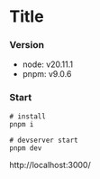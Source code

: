 # Title

### Version
- node: v20.11.1
- pnpm: v9.0.6

### Start
```
# install
pnpm i

# devserver start
pnpm dev
```

http://localhost:3000/
